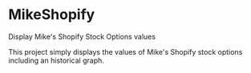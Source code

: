 # MikeShopify
Display Mike's Shopify Stock Options values

This project simply displays the values of Mike's Shopify stock options including an historical graph.
